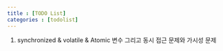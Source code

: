 ```yaml
---
title : [TODO List]
categories : [todolist]
---
```


1. synchronized & volatile & Atomic 변수 그리고 동시 접근 문제와 가시성 문제